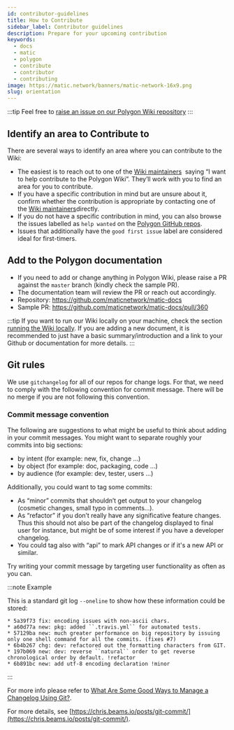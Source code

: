 ```yaml
---
id: contributor-guidelines
title: How to Contribute
sidebar_label: Contributor guidelines
description: Prepare for your upcoming contribution
keywords:
  - docs
  - matic
  - polygon
  - contribute
  - contributor
  - contributing
image: https://matic.network/banners/matic-network-16x9.png
slug: orientation
---
```


:::tip
Feel free to [raise an issue on our Polygon Wiki repository](https://github.com/maticnetwork/matic-docs/issues)
:::

## Identify an area to Contribute to

There are several ways to identify an area where you can contribute to the Wiki:

- The easiest is to reach out to one of the [Wiki maintainers](/docs/contribute/community-maintainers) 
  saying “I want to help contribute to the Polygon Wiki”. They’ll work with you to find
  an area for you to contribute.
- If you have a specific contribution in mind but are unsure about it, confirm whether
  the contribution is appropriate by contacting one of the [Wiki maintainers](/docs/contribute/community-maintainers)directly.
- If you do not have a specific contribution in mind, you can also browse the issues
  labelled as `help wanted` on the [Polygon GitHub repos](https://github.com/maticnetwork).
- Issues that additionally have the `good first issue` label are considered ideal for
  first-timers.

## Add to the Polygon documentation

  - If you need to add or change anything in Polygon Wiki, please raise a PR
    against the `master` branch (kindly check the sample PR).
  - The documentation team will review the PR or reach out accordingly.
  - Repository: https://github.com/maticnetwork/matic-docs
  - Sample PR: https://github.com/maticnetwork/matic-docs/pull/360

:::tip
If you want to run our Wiki locally on your machine, check the section [running the Wiki locally](https://github.com/maticnetwork/matic-docs#run-the-wiki-locally). If you are adding a new document, it is recommended to just have a basic summary/introduction and a link to your Github or documentation for more details.
:::

## Git rules

We use `gitchangelog` for all of our repos for change logs. For that, we need to
comply with the following convention for commit message. There will be no merge if you are
not following this convention.

### Commit message convention

The following are suggestions to what might be useful to think about adding in your
commit messages. You might want to separate roughly your commits into big sections:

- by intent (for example: new, fix, change ...)
- by object (for example: doc, packaging, code ...)
- by audience (for example: dev, tester, users ...)

Additionally, you could want to tag some commits:

- As “minor” commits that shouldn’t get output to your changelog (cosmetic changes,
  small typo in comments...).
- As “refactor” if you don’t really have any significative feature changes. Thus this
  should not also be part of the changelog displayed to final user for instance, but
  might be of some interest if you have a developer changelog.
- You could tag also with “api” to mark API changes or if it's a new API or similar.

Try writing your commit message by targeting user functionality as often as you can.

:::note Example

This is a standard git log `--oneline` to show how these information could be stored:

```
* 5a39f73 fix: encoding issues with non-ascii chars.
* a60d77a new: pkg: added ``.travis.yml`` for automated tests.
* 57129ba new: much greater performance on big repository by issuing only one shell command for all the commits. (fixes #7)
* 6b4b267 chg: dev: refactored out the formatting characters from GIT.
* 197b069 new: dev: reverse ``natural`` order to get reverse chronological order by default. !refactor
* 6b891bc new: add utf-8 encoding declaration !minor
```

:::

For more info please refer to
[What Are Some Good Ways to Manage a Changelog Using Git?](https://stackoverflow.com/questions/3523534/good-ways-to-manage-a-changelog-using-git/23047890#23047890).

For more details, see [https://chris.beams.io/posts/git-commit/](https://chris.beams.io/posts/git-commit/).
